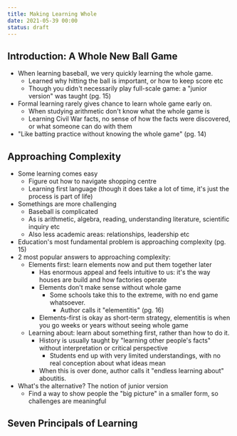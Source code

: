 ```yaml
---
title: Making Learning Whole
date: 2021-05-39 00:00
status: draft
---
```


## Introduction: A Whole New Ball Game

* When learning baseball, we very quickly learning the whole game.
    * Learned why hitting the ball is important, or how to keep score etc
    * Though you didn't necessarily play full-scale game: a "junior version" was taught (pg. 15)
* Formal learning rarely gives chance to learn whole game early on.
	* When studying arithmetic don't know what the whole game is
	* Learning Civil War facts, no sense of how the facts were discovered, or what someone can do with them
* "Like batting practice without knowing the whole game" (pg. 14)

## Approaching Complexity

* Some learning comes easy
    * Figure out how to navigate shopping centre
    * Learning first language (though it does take a lot of time, it's just the process is part of life)
* Somethings are more challenging
    * Baseball is complicated
    * As is arithmetic, algebra, reading, understanding literature, scientific inquiry etc
    * Also less academic areas: relationships, leadership etc
* Education's most fundamental problem is approaching complexity (pg. 15)
* 2 most popular answers to approaching complexity:
	* Elements first: learn elements now and put them together later
		* Has enormous appeal and feels intuitive to us: it's the way houses are build and how factories operate
		* Elements don't make sense without whole game
			* Some schools take this to the extreme, with no end game whatsoever.
				* Author calls it "elementitis" (pg. 16)
        * Elements-first is okay as short-term strategy, elementitis is when you go weeks or years without seeing whole game
	* Learning about: learn about something first, rather than how to do it.
        * History is usually taught by "learning other people's facts" without interpretation or critical perspective
            * Students end up with very limited understandings, with no real conception about what ideas mean
        * When this is over done, author calls it "endless learning about" aboutitis.
* What's the alternative? The notion of junior version
    * Find a way to show people the "big picture" in a smaller form, so challenges are meaningful

## Seven Principals of Learning